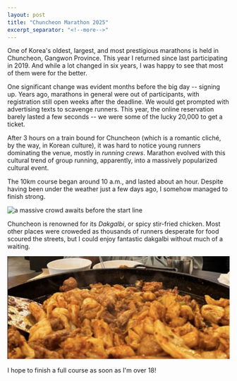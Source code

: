 ```yaml
---
layout: post
title: "Chuncheon Marathon 2025"
excerpt_separator: "<!--more-->"
---
```

One of Korea's oldest, largest, and most prestigious marathons is held in Chuncheon, Gangwon Province. This year I returned since last participating in 2019.<!--more--> And while a lot changed in six years, I was happy to see that most of them were for the better.

One significant change was evident months before the big day -- signing up. Years ago, marathons in general were out of participants, with registration still open weeks after the deadline. We would get prompted with advertising texts to scavenge runners. This year, the online reservation barely lasted a few seconds -- we were some of the lucky 20,000 to get a ticket.

After 3 hours on a train bound for Chuncheon (which is a romantic cliché, by the way, in Korean culture), it was hard to notice young runners dominating the venue, mostly in *running crews*. Marathon evolved with this cultural trend of group running, apparently, into a massively popularized cultural event.

The 10km course began around 10 a.m., and lasted about an hour. Despite having been under the weather just a few days ago, I somehow managed to finish strong. 

<img src="/assets/images/chuncheon.png" alt="a massive crowd awaits before the start line">

Chuncheon is renowned for its *Dakgalbi*, or spicy stir-fried chicken. Most other places were croweded as thousands of runners desperate for food scoured the streets, but I could enjoy fantastic dakgalbi without much of a waiting. 

<img src="/assets/images/chuncheon_dakgalbi.png" alt="chuncheon dakgalbi">

I hope to finish a full course as soon as I'm over 18!
